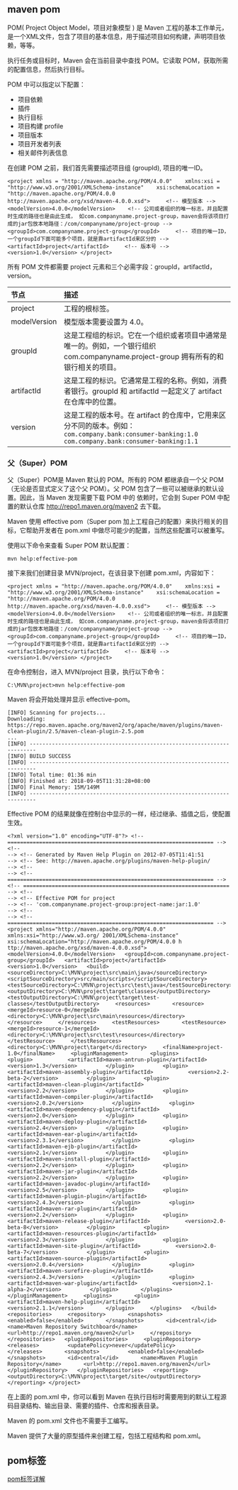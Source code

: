 ## maven pom

POM( Project Object Model，项目对象模型 ) 是 Maven 工程的基本工作单元，是一个XML文件，包含了项目的基本信息，用于描述项目如何构建，声明项目依赖，等等。

执行任务或目标时，Maven 会在当前目录中查找 POM。它读取 POM，获取所需的配置信息，然后执行目标。

POM 中可以指定以下配置：

- 项目依赖
- 插件
- 执行目标
- 项目构建 profile
- 项目版本
- 项目开发者列表
- 相关邮件列表信息

在创建 POM 之前，我们首先需要描述项目组 (groupId), 项目的唯一ID。

```
<project xmlns = "http://maven.apache.org/POM/4.0.0"    xmlns:xsi = "http://www.w3.org/2001/XMLSchema-instance"    xsi:schemaLocation = "http://maven.apache.org/POM/4.0.0    http://maven.apache.org/xsd/maven-4.0.0.xsd">     <!-- 模型版本 -->    <modelVersion>4.0.0</modelVersion>    <!-- 公司或者组织的唯一标志，并且配置时生成的路径也是由此生成， 如com.companyname.project-group，maven会将该项目打成的jar包放本地路径：/com/companyname/project-group -->    <groupId>com.companyname.project-group</groupId>     <!-- 项目的唯一ID，一个groupId下面可能多个项目，就是靠artifactId来区分的 -->    <artifactId>project</artifactId>     <!-- 版本号 -->    <version>1.0</version> </project>
```

所有 POM 文件都需要 project 元素和三个必需字段：groupId，artifactId，version。

| 节点         | 描述                                                         |
| :----------- | :----------------------------------------------------------- |
| project      | 工程的根标签。                                               |
| modelVersion | 模型版本需要设置为 4.0。                                     |
| groupId      | 这是工程组的标识。它在一个组织或者项目中通常是唯一的。例如，一个银行组织 com.companyname.project-group 拥有所有的和银行相关的项目。 |
| artifactId   | 这是工程的标识。它通常是工程的名称。例如，消费者银行。groupId 和 artifactId 一起定义了 artifact 在仓库中的位置。 |
| version      | 这是工程的版本号。在 artifact 的仓库中，它用来区分不同的版本。例如：`com.company.bank:consumer-banking:1.0 com.company.bank:consumer-banking:1.1` |

### 父（Super）POM

父（Super）POM是 Maven 默认的 POM。所有的 POM 都继承自一个父 POM（无论是否显式定义了这个父 POM）。父 POM 包含了一些可以被继承的默认设置。因此，当 Maven 发现需要下载 POM 中的 依赖时，它会到 Super POM 中配置的默认仓库 <a>http://repo1.maven.org/maven2 <a/>去下载。

Maven 使用 effective pom（Super pom 加上工程自己的配置）来执行相关的目标，它帮助开发者在 pom.xml 中做尽可能少的配置，当然这些配置可以被重写。

使用以下命令来查看 Super POM 默认配置：

```
mvn help:effective-pom
```

接下来我们创建目录 MVN/project，在该目录下创建 pom.xml，内容如下：

```
<project xmlns = "http://maven.apache.org/POM/4.0.0"    xmlns:xsi = "http://www.w3.org/2001/XMLSchema-instance"    xsi:schemaLocation = "http://maven.apache.org/POM/4.0.0    http://maven.apache.org/xsd/maven-4.0.0.xsd">     <!-- 模型版本 -->    <modelVersion>4.0.0</modelVersion>    <!-- 公司或者组织的唯一标志，并且配置时生成的路径也是由此生成， 如com.companyname.project-group，maven会将该项目打成的jar包放本地路径：/com/companyname/project-group -->    <groupId>com.companyname.project-group</groupId>     <!-- 项目的唯一ID，一个groupId下面可能多个项目，就是靠artifactId来区分的 -->    <artifactId>project</artifactId>     <!-- 版本号 -->    <version>1.0</version> </project>
```

在命令控制台，进入 MVN/project 目录，执行以下命令：

```
C:\MVN\project>mvn help:effective-pom
```

Maven 将会开始处理并显示 effective-pom。

```
[INFO] Scanning for projects...
Downloading: https://repo.maven.apache.org/maven2/org/apache/maven/plugins/maven-clean-plugin/2.5/maven-clean-plugin-2.5.pom
...
[INFO] ------------------------------------------------------------------------
[INFO] BUILD SUCCESS
[INFO] ------------------------------------------------------------------------
[INFO] Total time: 01:36 min
[INFO] Finished at: 2018-09-05T11:31:28+08:00
[INFO] Final Memory: 15M/149M
[INFO] ------------------------------------------------------------------------
```

Effective POM 的结果就像在控制台中显示的一样，经过继承、插值之后，使配置生效。
```
<?xml version="1.0" encoding="UTF-8"?> <!-- ================================================================= --> <!--                                                                   --> <!-- Generated by Maven Help Plugin on 2012-07-05T11:41:51             --> <!-- See: http://maven.apache.org/plugins/maven-help-plugin/           --> <!--                                                                   --> <!-- ================================================================= -->   <!-- ================================================================= --> <!--                                                                   --> <!-- Effective POM for project                                         --> <!-- 'com.companyname.project-group:project-name:jar:1.0'              --> <!--                                                                   --> <!-- ================================================================= -->   <project xmlns="http://maven.apache.org/POM/4.0.0" xmlns:xsi="http://www.w3.org/ 2001/XMLSchema-instance" xsi:schemaLocation="http://maven.apache.org/POM/4.0.0 h ttp://maven.apache.org/xsd/maven-4.0.0.xsd">   <modelVersion>4.0.0</modelVersion>   <groupId>com.companyname.project-group</groupId>   <artifactId>project</artifactId>   <version>1.0</version>   <build>     <sourceDirectory>C:\MVN\project\src\main\java</sourceDirectory>     <scriptSourceDirectory>src/main/scripts</scriptSourceDirectory>     <testSourceDirectory>C:\MVN\project\src\test\java</testSourceDirectory>     <outputDirectory>C:\MVN\project\target\classes</outputDirectory>     <testOutputDirectory>C:\MVN\project\target\test-classes</testOutputDirectory>     <resources>       <resource>         <mergeId>resource-0</mergeId>         <directory>C:\MVN\project\src\main\resources</directory>       </resource>     </resources>     <testResources>       <testResource>         <mergeId>resource-1</mergeId>         <directory>C:\MVN\project\src\test\resources</directory>       </testResource>     </testResources>     <directory>C:\MVN\project\target</directory>     <finalName>project-1.0</finalName>     <pluginManagement>       <plugins>         <plugin>           <artifactId>maven-antrun-plugin</artifactId>           <version>1.3</version>         </plugin>         <plugin>           <artifactId>maven-assembly-plugin</artifactId>           <version>2.2-beta-2</version>         </plugin>         <plugin>           <artifactId>maven-clean-plugin</artifactId>           <version>2.2</version>         </plugin>         <plugin>           <artifactId>maven-compiler-plugin</artifactId>           <version>2.0.2</version>         </plugin>         <plugin>           <artifactId>maven-dependency-plugin</artifactId>           <version>2.0</version>         </plugin>         <plugin>           <artifactId>maven-deploy-plugin</artifactId>           <version>2.4</version>         </plugin>         <plugin>           <artifactId>maven-ear-plugin</artifactId>           <version>2.3.1</version>         </plugin>         <plugin>           <artifactId>maven-ejb-plugin</artifactId>           <version>2.1</version>         </plugin>         <plugin>           <artifactId>maven-install-plugin</artifactId>           <version>2.2</version>         </plugin>         <plugin>           <artifactId>maven-jar-plugin</artifactId>           <version>2.2</version>         </plugin>         <plugin>           <artifactId>maven-javadoc-plugin</artifactId>           <version>2.5</version>         </plugin>         <plugin>           <artifactId>maven-plugin-plugin</artifactId>           <version>2.4.3</version>         </plugin>         <plugin>           <artifactId>maven-rar-plugin</artifactId>           <version>2.2</version>         </plugin>         <plugin>           <artifactId>maven-release-plugin</artifactId>           <version>2.0-beta-8</version>         </plugin>         <plugin>           <artifactId>maven-resources-plugin</artifactId>           <version>2.3</version>         </plugin>         <plugin>           <artifactId>maven-site-plugin</artifactId>           <version>2.0-beta-7</version>         </plugin>         <plugin>           <artifactId>maven-source-plugin</artifactId>           <version>2.0.4</version>         </plugin>         <plugin>           <artifactId>maven-surefire-plugin</artifactId>           <version>2.4.3</version>         </plugin>         <plugin>           <artifactId>maven-war-plugin</artifactId>           <version>2.1-alpha-2</version>         </plugin>       </plugins>     </pluginManagement>     <plugins>       <plugin>         <artifactId>maven-help-plugin</artifactId>         <version>2.1.1</version>       </plugin>     </plugins>   </build>   <repositories>     <repository>       <snapshots>         <enabled>false</enabled>       </snapshots>       <id>central</id>       <name>Maven Repository Switchboard</name>       <url>http://repo1.maven.org/maven2</url>     </repository>   </repositories>   <pluginRepositories>     <pluginRepository>       <releases>         <updatePolicy>never</updatePolicy>       </releases>       <snapshots>         <enabled>false</enabled>       </snapshots>       <id>central</id>       <name>Maven Plugin Repository</name>       <url>http://repo1.maven.org/maven2</url>     </pluginRepository>   </pluginRepositories>   <reporting>     <outputDirectory>C:\MVN\project\target/site</outputDirectory>   </reporting> </project>
```
在上面的 pom.xml 中，你可以看到 Maven 在执行目标时需要用到的默认工程源码目录结构、输出目录、需要的插件、仓库和报表目录。

Maven 的 pom.xml 文件也不需要手工编写。

Maven 提供了大量的原型插件来创建工程，包括工程结构和 pom.xml。

## pom标签
[pom标签详解](pom标签.xml) 